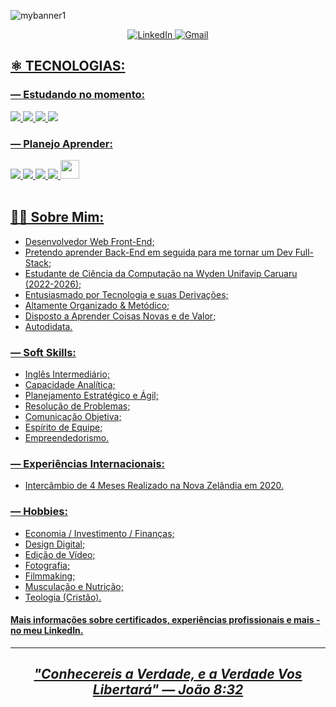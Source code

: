![mybanner1](https://user-images.githubusercontent.com/95307858/188609034-9c8092ab-3158-4dd6-84e0-42724d20fc56.jpg)

<p align=center>
	<a href="https://www.linkedin.com/in/edu-chaves">
		<img alt="LinkedIn" src="https://img.shields.io/badge/LinkedIn-0077B5?style=for-the-badge&logo=linkedin&logoColor=white"</a>
	<a href="mailto:henriqueduardo2002@gmail.com">
		<img alt="Gmail" src="https://img.shields.io/badge/Gmail-D14836?style=for-the-badge&logo=gmail&logoColor=white"</a>
</p>

## ⚛️ TECNOLOGIAS:

### — Estudando no momento:

<img src="https://img.shields.io/badge/HTML5-E34F26?style=for-the-badge&logo=html5&logoColor=white">
<img src="https://img.shields.io/badge/CSS3-1572B6?style=for-the-badge&logo=css3&logoColor=white">
<img src="https://img.shields.io/badge/JavaScript-F7DF1E?style=for-the-badge&logo=javascript&logoColor=black">
<img src="https://img.shields.io/badge/GIT-E44C30?style=for-the-badge&logo=git&logoColor=white">

### — Planejo Aprender:

<img src="https://img.shields.io/badge/Sass-CC6699?style=for-the-badge&logo=sass&logoColor=white">
<img src="https://img.shields.io/badge/Bootstrap-563D7C?style=for-the-badge&logo=bootstrap&logoColor=white">
<img src="https://img.shields.io/badge/TypeScript-007ACC?style=for-the-badge&logo=typescript&logoColor=white">
<img src="https://img.shields.io/badge/React-20232A?style=for-the-badge&logo=react&logoColor=61DAFB">
<img src="https://cdn-icons-png.flaticon.com/512/463/463292.png" width=30><br>
<br>

## 👨‍💻 Sobre Mim:

+ Desenvolvedor Web Front-End;
+ Pretendo aprender Back-End em seguida para me tornar um Dev Full-Stack;
+ Estudante de Ciência da Computação na Wyden Unifavip Caruaru (2022-2026);
+ Entusiasmado por Tecnologia e suas Derivações;
+ Altamente Organizado & Metódico;
+ Disposto a Aprender Coisas Novas e de Valor;
+ Autodidata.

### — Soft Skills:
+ Inglês Intermediário;
+ Capacidade Analítica;
+ Planejamento Estratégico e Ágil;
+ Resolução de Problemas;
+ Comunicação Objetiva;
+ Espírito de Equipe;
+ Empreendedorismo.

### — Experiências Internacionais:
+ Intercâmbio de 4 Meses Realizado na Nova Zelândia em 2020.

### — Hobbies:
+ Economia / Investimento / Finanças;
+ Design Digital;
+ Edição de Vídeo;
+ Fotografia;
+ Filmmaking;
+ Musculação e Nutrição;
+ Teologia (Cristão).

#### Mais informações sobre certificados, experiências profissionais e mais - no meu LinkedIn.
---
## <p align=center> <em>"Conhecereis a Verdade, e a Verdade Vos Libertará" — João 8:32</em> </p>
